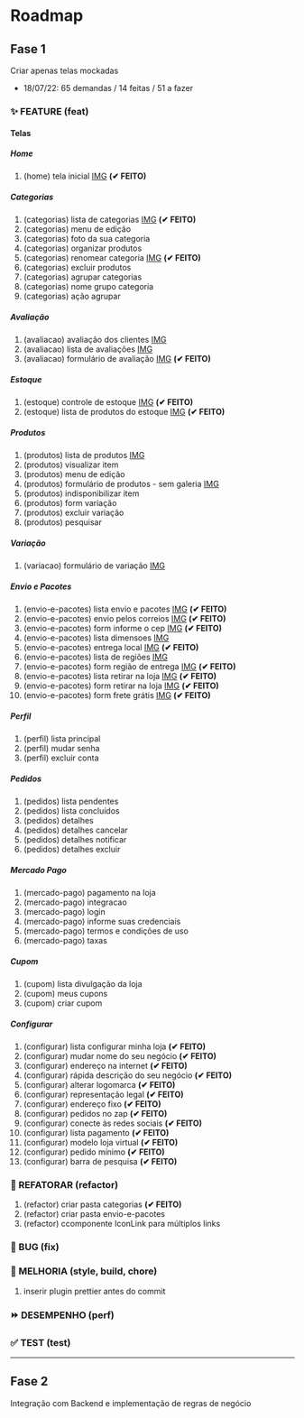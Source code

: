 # Roadmap

## Fase 1

Criar apenas telas mockadas

- 18/07/22: 65 demandas / 14 feitas / 51 a fazer

### ✨ FEATURE (feat)

#### Telas

##### Home

1.  (home) tela inicial [IMG](templates/img/home.png) **(✔ FEITO)**

##### Categorias

1.  (categorias) lista de categorias [IMG](templates/img/categorias/lista-categorias.png) **(✔ FEITO)**
1.  (categorias) menu de edição
1.  (categorias) foto da sua categoria
1.  (categorias) organizar produtos
1.  (categorias) renomear categoria [IMG](templates/img/categorias/renomear-categoria.jpg) **(✔ FEITO)**
1.  (categorias) excluir produtos
1.  (categorias) agrupar categorias
1.  (categorias) nome grupo categoria
1.  (categorias) ação agrupar

##### Avaliação

1.  (avaliacao) avaliação dos clientes [IMG](templates/img/avaliacao/avaliacao-dos-clientes.jpg)
1.  (avaliacao) lista de avaliações [IMG](templates/img/avaliacao/lista-avaliacoes.png)
1.  (avaliacao) formulário de avaliação [IMG](templates/img/avaliacao/form-avaliacao.jpg) **(✔ FEITO)**

##### Estoque

1.  (estoque) controle de estoque [IMG](templates/img/estoque/controle-de-estoque.jpg) **(✔ FEITO)**
1.  (estoque) lista de produtos do estoque [IMG](templates/img/estoque/produtos-do-estoque.jpg) **(✔ FEITO)**

##### Produtos

1.  (produtos) lista de produtos [IMG](templates/img/lista-de-produtos/listar-produtos.png)
1.  (produtos) visualizar item
1.  (produtos) menu de edição
1.  (produtos) formulário de produtos - sem galeria [IMG](templates/img/lista-de-produtos/alterar-produto.png)
1.  (produtos) indisponibilizar item
1.  (produtos) form variação
1.  (produtos) excluir variação
1.  (produtos) pesquisar

##### Variação

1.  (variacao) formulário de variação [IMG](templates/img/variacao/formulario-variacao.jpg)

##### Envio e Pacotes

1.  (envio-e-pacotes) lista envio e pacotes [IMG](templates/img/envio-e-pacotes/lista-envio-e-pacotes.jpg) **(✔ FEITO)**
1.  (envio-e-pacotes) envio pelos correios [IMG](templates/img/envio-e-pacotes/envio-pelos-correios.jpg) **(✔ FEITO)**
1.  (envio-e-pacotes) form informe o cep [IMG](templates/img/envio-e-pacotes/informe-o-cep.jpg) **(✔ FEITO)**
1.  (envio-e-pacotes) lista dimensoes [IMG](templates/img/envio-e-pacotes/lista-dimensoes.jpg)
1.  (envio-e-pacotes) entrega local [IMG](templates/img/envio-e-pacotes/entrega-local.jpg) **(✔ FEITO)**
1.  (envio-e-pacotes) lista de regiões [IMG](templates/img/envio-e-pacotes/lista-regioes.jpg)
1.  (envio-e-pacotes) form região de entrega [IMG](templates/img/envio-e-pacotes/form-regiao-entrega.jpg) **(✔ FEITO)**
1.  (envio-e-pacotes) lista retirar na loja [IMG](templates/img/envio-e-pacotes/retirar-na-loja.jpg) **(✔ FEITO)**
1.  (envio-e-pacotes) form retirar na loja [IMG](templates/img/envio-e-pacotes/retirar-na-loja-form.jpg) **(✔ FEITO)**
1.  (envio-e-pacotes) form frete grátis [IMG](templates/img/envio-e-pacotes/frete-gratis-form.jpg) **(✔ FEITO)**

##### Perfil

1.  (perfil) lista principal
1.  (perfil) mudar senha
1.  (perfil) excluir conta

##### Pedidos

1.  (pedidos) lista pendentes
1.  (pedidos) lista concluídos
1.  (pedidos) detalhes
1.  (pedidos) detalhes cancelar
1.  (pedidos) detalhes notificar
1.  (pedidos) detalhes excluir

##### Mercado Pago

1.  (mercado-pago) pagamento na loja
1.  (mercado-pago) integracao
1.  (mercado-pago) login
1.  (mercado-pago) informe suas credenciais
1.  (mercado-pago) termos e condições de uso
1.  (mercado-pago) taxas

##### Cupom

1.  (cupom) lista divulgação da loja
1.  (cupom) meus cupons
1.  (cupom) criar cupom

##### Configurar

1.  (configurar) lista configurar minha loja **(✔ FEITO)**
1.  (configurar) mudar nome do seu negócio **(✔ FEITO)**
1.  (configurar) endereço na internet **(✔ FEITO)**
1.  (configurar) rápida descrição do seu negócio **(✔ FEITO)**
1.  (configurar) alterar logomarca **(✔ FEITO)**
1.  (configurar) representação legal **(✔ FEITO)**
1.  (configurar) endereço fixo **(✔ FEITO)**
1.  (configurar) pedidos no zap **(✔ FEITO)**
1.  (configurar) conecte às redes sociais **(✔ FEITO)**
1.  (configurar) lista pagamento **(✔ FEITO)**
1.  (configurar) modelo loja virtual **(✔ FEITO)**
1.  (configurar) pedido mínimo **(✔ FEITO)**
1.  (configurar) barra de pesquisa **(✔ FEITO)**

### 🚧 REFATORAR (refactor)

1.  (refactor) criar pasta categorias **(✔ FEITO)**
1.  (refactor) criar pasta envio-e-pacotes
1.  (refactor) ccomponente IconLink para múltiplos links

### 🐛 BUG (fix)

### 🎨 MELHORIA (style, build, chore)

1.  inserir plugin prettier antes do commit

### ⏩ DESEMPENHO (perf)

### ✅ TEST (test)

---

## Fase 2

Integração com Backend e implementação de regras de negócio
